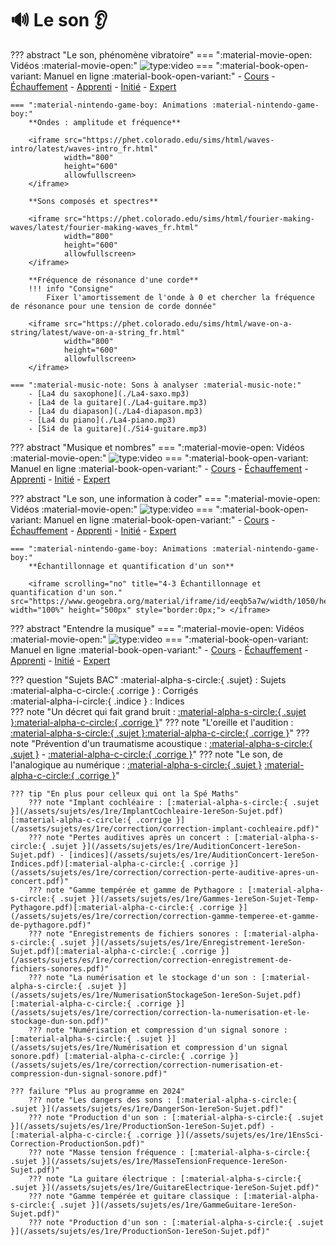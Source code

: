 # 🔊 Le son 👂


??? abstract "Le son, phénomène vibratoire"
    === ":material-movie-open: Vidéos :material-movie-open:"
        ![type:video](https://www.youtube.com/embed/m0m6NLSVsl8)
    === ":material-book-open-variant: Manuel en ligne :material-book-open-variant:"
        - [Cours](https://www.lelivrescolaire.fr/page/5737832)
        - [Échauffement](https://www.lelivrescolaire.fr/page/5737830)
        - [Apprenti](https://www.lelivrescolaire.fr/page/5737831)
        - [Initié](https://www.lelivrescolaire.fr/page/5737869)
        - [Expert](https://www.lelivrescolaire.fr/page/5737863)

    === ":material-nintendo-game-boy: Animations :material-nintendo-game-boy:"
        **Ondes : amplitude et fréquence**

        <iframe src="https://phet.colorado.edu/sims/html/waves-intro/latest/waves-intro_fr.html"
                width="800"
                height="600"
                allowfullscreen>
        </iframe>

        **Sons composés et spectres**

        <iframe src="https://phet.colorado.edu/sims/html/fourier-making-waves/latest/fourier-making-waves_fr.html"
                width="800"
                height="600"
                allowfullscreen>
        </iframe>

        **Fréquence de résonance d'une corde**
        !!! info "Consigne"
            Fixer l'amortissement de l'onde à 0 et chercher la fréquence de résonance pour une tension de corde donnée"
            
        <iframe src="https://phet.colorado.edu/sims/html/wave-on-a-string/latest/wave-on-a-string_fr.html"
                width="800"
                height="600"
                allowfullscreen>
        </iframe>
    
    === ":material-music-note: Sons à analyser :material-music-note:"
        - [La4 du saxophone](./La4-saxo.mp3)
        - [La4 de la guitare](./La4-guitare.mp3)
        - [La4 du diapason](./La4-diapason.mp3)
        - [La4 du piano](./La4-piano.mp3)
        - [Si4 de la guitare](./Si4-guitare.mp3)
??? abstract "Musique et nombres"
    === ":material-movie-open: Vidéos :material-movie-open:"
        ![type:video](https://www.youtube.com/embed/hrymB25otZI)
    === ":material-book-open-variant: Manuel en ligne :material-book-open-variant:"
        - [Cours]()
        - [Échauffement]()
        - [Apprenti]()
        - [Initié]()
        - [Expert]()

??? abstract "Le son, une information à coder"
    === ":material-movie-open: Vidéos :material-movie-open:"
        ![type:video](https://www.youtube.com/embed/l5G0H7FCkdg)
    === ":material-book-open-variant: Manuel en ligne :material-book-open-variant:"
        - [Cours](https://www.lelivrescolaire.fr/page/5737841)
        - [Échauffement](https://www.lelivrescolaire.fr/page/5737877)
        - [Apprenti](https://www.lelivrescolaire.fr/page/5737842)
        - [Initié](https://www.lelivrescolaire.fr/page/5737880)
        - [Expert](https://www.lelivrescolaire.fr/page/5737865)

    === ":material-nintendo-game-boy: Animations :material-nintendo-game-boy:"
        **Échantillonnage et quantification d'un son**

        <iframe scrolling="no" title="4-3 Échantillonnage et quantification d'un son." src="https://www.geogebra.org/material/iframe/id/eeqb5a7w/width/1050/height/500/border/888888/sfsb/true/smb/false/stb/false/stbh/false/ai/false/asb/false/sri/false/rc/false/ld/false/sdz/false/ctl/false" width="100%" height="500px" style="border:0px;"> </iframe>

??? abstract "Entendre la musique"
    === ":material-movie-open: Vidéos :material-movie-open:"
        ![type:video](https://www.youtube.com/embed/3rSz7BcQsPY)
    === ":material-book-open-variant: Manuel en ligne :material-book-open-variant:"
        - [Cours](https://www.lelivrescolaire.fr/page/5737849)
        - [Échauffement](https://www.lelivrescolaire.fr/page/5737881)
        - [Apprenti](https://www.lelivrescolaire.fr/page/5737850)
        - [Initié](https://www.lelivrescolaire.fr/page/5737848)
        - [Expert](https://www.lelivrescolaire.fr/page/5737878)


??? question "Sujets BAC"
    :material-alpha-s-circle:{ .sujet} : Sujets  
    :material-alpha-c-circle:{ .corrige } : Corrigés  
    :material-alpha-i-circle:{ .indice } : Indices  
    ??? note "Un décret qui fait grand bruit : [:material-alpha-s-circle:{ .sujet }](/assets/sujets/es/1re/AuditionDecret-1ereSon-Sujet.pdf)[:material-alpha-c-circle:{ .corrige }](/assets/sujets/es/1re/correction/correction-un-decret-qui-fait-grand-bruit.pdf)"
    ??? note "L'oreille et l'audition : [:material-alpha-s-circle:{ .sujet }](/assets/sujets/es/1re/OreilleAudition-1ereSon-Sujet.pdf)[:material-alpha-c-circle:{ .corrige }](/assets/sujets/es/1re/correction/correction-loreille-et-laudition.pdf)"
    ??? note "Prévention d'un traumatisme acoustique : [:material-alpha-s-circle:{ .sujet }](/assets/sujets/es/1re/TraumatismeAcoustique-1ereSon-Sujet.pdf) - [:material-alpha-c-circle:{ .corrige }](/assets/sujets/es/1re/correction/correction-prevention-dun-traumatisme-acoustique.pdf)"
    ??? note "Le son, de l'analogique au numérique : [:material-alpha-s-circle:{ .sujet }](/assets/sujets/es/1re/SonAnaNum-1ereSon-Sujet.pdf) [:material-alpha-c-circle:{ .corrige }](/assets/sujets/es/1re/correction/correction-le-son-de-lanalogique-au-numerique.pdf)"

    ??? tip "En plus pour celleux qui ont la Spé Maths"
        ??? note "Implant cochléaire : [:material-alpha-s-circle:{ .sujet }](/assets/sujets/es/1re/ImplantCochleaire-1ereSon-Sujet.pdf)[:material-alpha-c-circle:{ .corrige }](/assets/sujets/es/1re/correction/correction-implant-cochleaire.pdf)"
        ??? note "Pertes auditives après un concert : [:material-alpha-s-circle:{ .sujet }](/assets/sujets/es/1re/AuditionConcert-1ereSon-Sujet.pdf) - [indices](/assets/sujets/es/1re/AuditionConcert-1ereSon-Indices.pdf)[:material-alpha-c-circle:{ .corrige }](/assets/sujets/es/1re/correction/correction-perte-auditive-apres-un-concert.pdf)"
        ??? note "Gamme tempérée et gamme de Pythagore : [:material-alpha-s-circle:{ .sujet }](/assets/sujets/es/1re/Gammes-1ereSon-Sujet-Temp-Pythagore.pdf)[:material-alpha-c-circle:{ .corrige }](/assets/sujets/es/1re/correction/correction-gamme-temperee-et-gamme-de-pythagore.pdf)"
        ??? note "Enregistrements de fichiers sonores : [:material-alpha-s-circle:{ .sujet }](/assets/sujets/es/1re/Enregistrement-1ereSon-Sujet.pdf)[:material-alpha-c-circle:{ .corrige }](/assets/sujets/es/1re/correction/correction-enregistrement-de-fichiers-sonores.pdf)"
        ??? note "La numérisation et le stockage d'un son : [:material-alpha-s-circle:{ .sujet }](/assets/sujets/es/1re/NumerisationStockageSon-1ereSon-Sujet.pdf)[:material-alpha-c-circle:{ .corrige }](/assets/sujets/es/1re/correction/correction-la-numerisation-et-le-stockage-dun-son.pdf)"
        ??? note "Numérisation et compression d'un signal sonore : [:material-alpha-s-circle:{ .sujet }](/assets/sujets/es/1re/Numérisation et compression d'un signal sonore.pdf) [:material-alpha-c-circle:{ .corrige }](/assets/sujets/es/1re/correction/correction-numerisation-et-compression-dun-signal-sonore.pdf)"

    ??? failure "Plus au programme en 2024"
        ??? note "Les dangers des sons : [:material-alpha-s-circle:{ .sujet }](/assets/sujets/es/1re/DangerSon-1ereSon-Sujet.pdf)"
        ??? note "Production d'un son : [:material-alpha-s-circle:{ .sujet }](/assets/sujets/es/1re/ProductionSon-1ereSon-Sujet.pdf) - [:material-alpha-c-circle:{ .corrige }](/assets/sujets/es/1re/1EnsSci-Correction-ProductionSon.pdf)"
        ??? note "Masse tension fréquence : [:material-alpha-s-circle:{ .sujet }](/assets/sujets/es/1re/MasseTensionFrequence-1ereSon-Sujet.pdf)"
        ??? note "La guitare électrique : [:material-alpha-s-circle:{ .sujet }](/assets/sujets/es/1re/GuitareElectrique-1ereSon-Sujet.pdf)"
        ??? note "Gamme tempérée et guitare classique : [:material-alpha-s-circle:{ .sujet }](/assets/sujets/es/1re/GammeGuitare-1ereSon-Sujet.pdf)"
        ??? note "Production d'un son : [:material-alpha-s-circle:{ .sujet }](/assets/sujets/es/1re/ProductionSon-1ereSon-Sujet.pdf)"